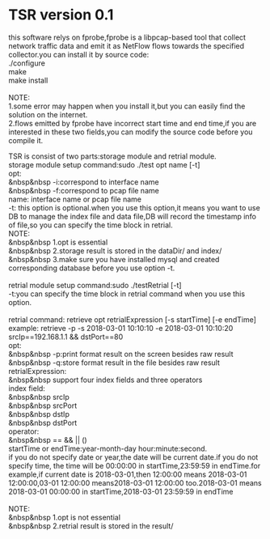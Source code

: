 # TSR version 0.1
this software relys on fprobe,fprobe is a libpcap-based tool that collect network traffic data and 
emit it as NetFlow flows towards the specified collector.you can install it by source code:</br>
./configure</br>
make</br>
make install</br>
</br>
NOTE:</br>
1.some error may happen when you install it,but you can easily find the solution on the internet.</br>
2.flows emitted by fprobe have incorrect start time and end time,if you are interested in these 
  two fields,you can modify the source code before you compile it.</br>

TSR is consist of two parts:storage module and retrial module.</br>
storage module setup command:sudo ./test opt name [-t] </br>
opt:</br>
&nbsp&nbsp  -i:correspond to interface name</br>
&nbsp&nbsp  -f:correspond to pcap file name</br>
name: interface name or pcap file name</br>
-t: this option is optional.when you use this option,it means you want to use DB to manage the index file
and data file,DB will record the timestamp info of file,so you can specify the time block in retrial. </br>
NOTE:</br>
&nbsp&nbsp  1.opt is essential</br>
&nbsp&nbsp  2.storage result is stored in the dataDir/ and index/</br>
&nbsp&nbsp  3.make sure you have installed mysql and created corresponding database before you use option -t.</br>
</br>
retrial module setup command:sudo ./testRetrial [-t]</br>
-t:you can specify the time block in retrial command when you use this option.</br>
</br>
retrial command: retrieve opt retrialExpression [-s startTime] [-e endTime]</br>
example: retrieve -p -s 2018-03-01 10:10:10 -e 2018-03-01 10:10:20 srcIp==192.168.1.1 && dstPort==80 </br>
opt:</br>
&nbsp&nbsp  -p:print format result on the screen besides raw result</br>
&nbsp&nbsp  -q:store format result in the file besides raw result</br>
retrialExpression:</br>
&nbsp&nbsp  support four index fields and three operators</br>
index field:</br>
&nbsp&nbsp  srcIp</br>
&nbsp&nbsp  srcPort</br>
&nbsp&nbsp  dstIp</br>
&nbsp&nbsp  dstPort</br>
operator:</br>
&nbsp&nbsp  == && || ()</br>
startTime or endTime:year-month-day hour:minute:second.</br>
if you do not specify date or year,the date will be current date.if you do not specify time, the time will be 00:00:00 in startTime,23:59:59 in endTime.for example,if current date is 2018-03-01,then 12:00:00 means 2018-03-01 12:00:00,03-01 12:00:00 means2018-03-01 12:00:00 too.2018-03-01 means 2018-03-01 00:00:00 in startTime,2018-03-01 23:59:59 in endTime</br>
</br>
NOTE:</br> 
&nbsp&nbsp  1.opt is not essential</br>
&nbsp&nbsp  2.retrial result is stored in the result/</br>

